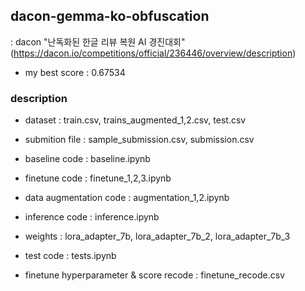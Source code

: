 ## dacon-gemma-ko-obfuscation

: dacon "난독화된 한글 리뷰 복원 AI 경진대회" 
(https://dacon.io/competitions/official/236446/overview/description)

- my best score : 0.67534

### description 

- dataset : train.csv, trains_augmented_1,2.csv, test.csv 
- submition file : sample_submission.csv, submission.csv 

- baseline code : baseline.ipynb
- finetune code : finetune_1,2,3.ipynb
- data augmentation code : augmentation_1,2.ipynb
- inference code : inference.ipynb

- weights : lora_adapter_7b, lora_adapter_7b_2, lora_adapter_7b_3

- test code : tests.ipynb
- finetune hyperparameter & score recode : finetune_recode.csv
